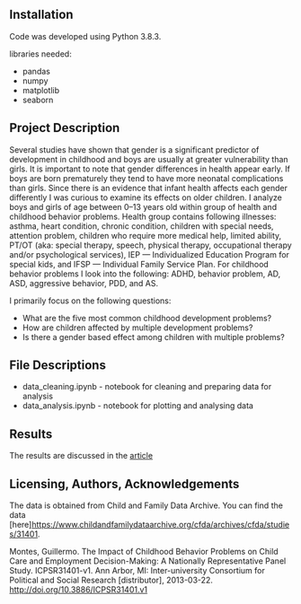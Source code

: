 ## Installation

Code was developed using Python 3.8.3.

libraries needed:

- pandas
- numpy
- matplotlib
- seaborn

## Project Description
Several studies have shown that gender is a significant predictor of development in childhood and boys are usually at greater vulnerability than girls. It is important to note that gender differences in health appear early. If boys are born prematurely they tend to have more neonatal complications than girls. Since there is an evidence that infant health affects each gender differently I was curious to examine its effects on older children. I analyze boys and girls of age between 0–13 years old within group of health and childhood behavior problems. Health group contains following illnesses: asthma, heart condition, chronic condition, children with special needs, attention problem, children who require more medical help, limited ability, PT/OT (aka: special therapy, speech, physical therapy, occupational therapy and/or psychological services), IEP — Individualized Education Program for special kids, and IFSP — Individual Family Service Plan. For childhood behavior problems I look into the following: ADHD, behavior problem, AD, ASD, aggressive behavior, PDD, and AS.

I primarily focus on the following questions:

- What are the five most common childhood development problems?
- How are children affected by multiple development problems?
- Is there a gender based effect among children with multiple problems?


## File Descriptions
- data_cleaning.ipynb - notebook for cleaning and preparing data for analysis
- data_analysis.ipynb - notebook for plotting and analysing data


## Results

The results are discussed in the [article](https://aliyeva-sabrina.medium.com/insight-into-childhood-development-problems-724ec4812ea0)


## Licensing, Authors, Acknowledgements

The data is obtained from Child and Family Data Archive. You can find the data [here]https://www.childandfamilydataarchive.org/cfda/archives/cfda/studies/31401. 

Montes, Guillermo. The Impact of Childhood Behavior Problems on Child Care
and Employment Decision-Making: A Nationally Representative Panel Study.
ICPSR31401-v1. Ann Arbor, MI: Inter-university Consortium for Political and
Social Research [distributor], 2013-03-22.
http://doi.org/10.3886/ICPSR31401.v1
